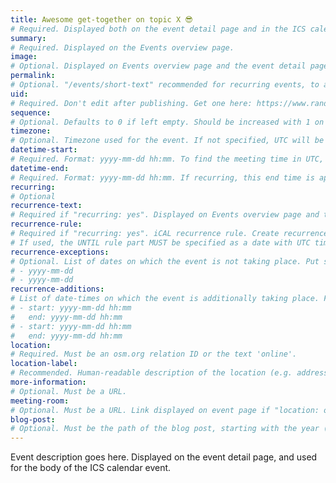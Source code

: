```yaml
---
title: Awesome get-together on topic X 😎
# Required. Displayed both on the event detail page and in the ICS calendar event.
summary: 
# Required. Displayed on the Events overview page.
image: 
# Optional. Displayed on Events overview page and the event detail page.
permalink: 
# Optional. "/events/short-text" recommended for recurring events, to avoid that the event gets a date-based URL.
uid: 
# Required. Don't edit after publishing. Get one here: https://www.random.org/strings/?num=1&len=20&digits=on&upperalpha=on&unique=on&format=html&rnd=new
sequence: 
# Optional. Defaults to 0 if left empty. Should be increased with 1 on every big event edit.
timezone: 
# Optional. Timezone used for the event. If not specified, UTC will be used. View & add timezones in _data/ics-timezones.yml
datetime-start: 
# Required. Format: yyyy-mm-dd hh:mm. To find the meeting time in UTC, use https://www.timeanddate.com/worldclock/converter.html?p1=1440
datetime-end: 
# Required. Format: yyyy-mm-dd hh:mm. If recurring, this end time is applied also to all occurrences of the generated recurrence set
recurring: 
# Optional
recurrence-text: 
# Required if "recurring: yes". Displayed on Events overview page and the event detail page. View & add strings in _i18n/en.yml 
recurrence-rule: 
# Required if "recurring: yes". iCAL recurrence rule. Create recurrence rule here: https://icalendar.org/rrule-tool.html
# If used, the UNTIL rule part MUST be specified as a date with UTC time.
recurrence-exceptions: 
# Optional. List of dates on which the event is not taking place. Put starting dates that match the recurrence pattern. Time of original meeting will be used & cancelled. Format:
# - yyyy-mm-dd
# - yyyy-mm-dd
recurrence-additions: 
# List of date-times on which the event is additionally taking place. Format:
# - start: yyyy-mm-dd hh:mm
#   end: yyyy-mm-dd hh:mm
# - start: yyyy-mm-dd hh:mm
#   end: yyyy-mm-dd hh:mm
location: 
# Required. Must be an osm.org relation ID or the text 'online'.
location-label: 
# Recommended. Human-readable description of the location (e.g. address) for ICS. If not provided, link to meeting-room or to OSM will be used.
more-information: 
# Optional. Must be a URL.
meeting-room: 
# Optional. Must be a URL. Link displayed on event page if "location: online".
blog-post: 
# Optional. Must be the path of the blog post, starting with the year (e.g. /2022/10/translation-coordinator).
---
```


Event description goes here. Displayed on the event detail page, and used for the body of the ICS calendar event.
